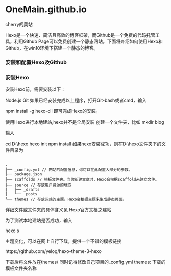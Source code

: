# OneMain.github.io
cherry的美站

Hexo是一个快速、简洁且高效的博客框架，而Github是一个免费的代码托管工具，利用Github Page可以免费创建一个静态网站。下面将介绍如何使用Hexo和Github，在win10环境下搭建一个静态的博客。

### 安装和配置Hexo及Github
### 安装Hexo

安装Hexo前，需要安装以下：

Node.js
Git
如果已经安装完成以上程序，打开Git-bash或者cmd，输入

npm install -g hexo-cli
即可完成Hexo的安装。

使用Hexo进行本地建站,hexo并不是全局安装
创建一个文件夹，比如 mkdir blog

输入

cd D:\hexo
hexo init
npm install
如果hexo安装成功，则在D:\hexo文件夹下的文件目录为
<pre><code>
.
├── _config.yml // 网站的配置信息，你可以在此配置大部分的参数。
├── package.json 
├── scaffolds // 模板文件夹。当你新建文章时，Hexo会根据scaffold来建立文件。
├── source // 存放用户资源的地方
|   ├── _drafts
|   └── _posts
└── themes // 存放网站的主题。Hexo会根据主题来生成静态页面。
</code></pre>
详细文件或文件夹的具体含义见 Hexo官方文档之建站

为了测试本地建站是否成功，输入

hexo s
<p>主题变化，可以在网上自行下载，提供一个不错的模板链接</p>
</p>https://github.com/yelog/hexo-theme-3-hexo</p>
下载后将文件放在themes/
同时记得修改自己项目的_config.yml
themes: 下载的模板文件夹名称
